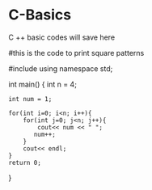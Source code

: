 # C-Basics
C ++ basic codes will save here

#this is the code to print square patterns

#include<iostream>
using namespace std;

int main() {
    int n = 4;
    
    int num = 1;
    
    for(int i=0; i<n; i++){
        for(int j=0; j<n; j++){
            cout<< num << " ";
           num++;
        }
        cout<< endl;
    }
    return 0;
}

